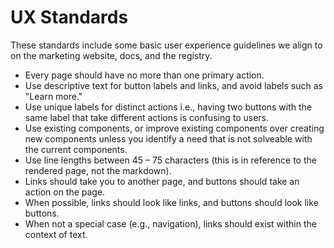# UX Standards

These standards include some basic user experience guidelines we align to on the marketing website, docs, and the registry.

- Every page should have no more than one primary action.
- Use descriptive text for button labels and links, and avoid labels such as "Learn more."
- Use unique labels for distinct actions i.e., having two buttons with the same label that take different actions is confusing to users.
- Use existing components, or improve existing components over creating new components unless you identify a need that is not solveable with the current components.
- Use line lengths between 45 – 75 characters (this is in reference to the rendered page, not the markdown).
- Links should take you to another page, and buttons should take an action on the page.
- When possible, links should look like links, and buttons should look like buttons.
- When not a special case (e.g., navigation), links should exist within the context of text.
